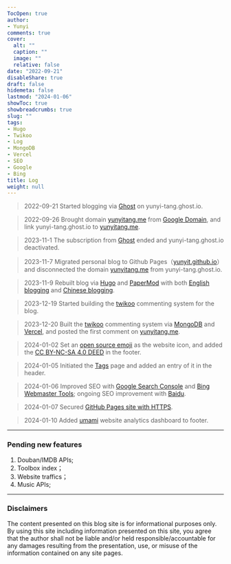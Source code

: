 ```yaml
---
TocOpen: true
author:
- Yunyi
comments: true
cover:
  alt: ""
  caption: ""
  image: ""
  relative: false
date: "2022-09-21"
disableShare: true
draft: false
hidemeta: false
lastmod: "2024-01-06"
showToc: true
showbreadcrumbs: true
slug: ""
tags:
- Hugo
- Twikoo
- Log
- MongoDB
- Vercel
- SEO
- Google
- Bing
title: Log
weight: null
---
```


> 2022-09-21 Started blogging via [Ghost](https://ghost.org/) on yunyi-tang.ghost.io.

> 2022-09-26 Brought domain [yunyitang.me](https://www.yunyitang.me/) from [Google Domain](https://domains.google.com/registrar), and link yunyi-tang.ghost.io to [yunyitang.me](https://www.yunyitang.me/).

> 2023-11-1 The subscription from [Ghost](https://ghost.org/) ended and yunyi-tang.ghost.io deactivated.

> 2023-11-7 Migrated personal blog to Github Pages（[yunyit.github.io](https://github.com/yunyit/yunyit.github.io)）and disconnected the domain [yunyitang.me](https://www.yunyitang.me/) from yunyi-tang.ghost.io.

> 2023-11-9 Rebuilt blog via [Hugo](https://github.com/gohugoio/hugo) and [PaperMod](https://github.com/adityatelange/hugo-PaperMod) with both [English blogging](https://www.yunyitang.me/en/) and [Chinese blogging](https://www.yunyitang.me/zh/).

> 2023-12-19 Started building the [twikoo](https://twikoo.js.org/en/intro.html) commenting system for the blog.

> 2023-12-20 Built the [twikoo](https://twikoo.js.org/en/intro.html) commenting system via [MongoDB](https://www.mongodb.com/cloud/atlas/register) and [Vercel](https://vercel.com/signup), and posted the first comment on [yunyitang.me](https://www.yunyitang.me/).

> 2024-01-02 Set an [open source emoji](https://iconduck.com/emojis/39003/orange-heart) as the website icon, and added the [CC BY-NC-SA 4.0 DEED](https://creativecommons.org/licenses/by-nc-sa/4.0/deed.zh-hans) in the footer.

> 2024-01-05 Initiated the [Tags](https://www.sulvblog.cn/posts/blog/hugo_tag_cloud/) page and added an entry of it in the header.

> 2024-01-06 Improved SEO with [Google Search Console](https://search.google.com/search-console) and [Bing Webmaster Tools](https://www.bing.com/webmasters); ongoing SEO improvement with [Baidu](https://ziyuan.baidu.com).

> 2024-01-07 Secured [GitHub Pages site with HTTPS](https://docs.github.com/en/pages/getting-started-with-github-pages/securing-your-github-pages-site-with-https).

> 2024-01-10 Added [umami](https://umami.is) website analytics dashboard to footer.

---


### Pending new features

1. Douban/IMDB APIs;
2. Toolbox index；
3. Website traffics；
4. Music APIs;

---

### Disclaimers
The content presented on this blog site is for informational purposes only.  By using this site including information presented on this site, you agree that the author shall not be liable and/or held responsible/accountable for any damages resulting from the presentation, use, or misuse of the information contained on any site pages.